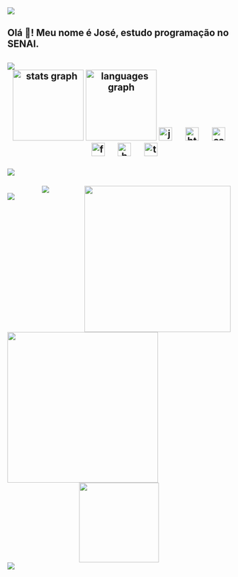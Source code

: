 <link rel="stylesheet" type="text/css" href="style.css">



<img src="https://user-images.githubusercontent.com/73097560/115834477-dbab4500-a447-11eb-908a-139a6edaec5c.gif">
<h2 align="left">Olá 👋! Meu nome é José, estudo programação no SENAI.<h2>
<img src="https://user-images.githubusercontent.com/73097560/115834477-dbab4500-a447-11eb-908a-139a6edaec5c.gif">


<div align="center" class="primeiraSessao">
  <img class="coisastatus" src="https://github-readme-stats.vercel.app/api?username=naasdd&hide_title=false&hide_rank=false&show_icons=true&include_all_commits=true&count_private=true&disable_animations=false&theme=dark&locale=en&hide_border=true" height="160" alt="stats graph"  />
  <img class="coisastatus" src="https://github-readme-stats.vercel.app/api/top-langs?username=naasdd&locale=en&hide_title=false&layout=compact&card_width=320&langs_count=5&&theme=dark&hide_border=true" height="160" alt="languages graph"  />
  <img class="iconJS" src="https://img.shields.io/badge/JavaScript-F7DF1E?logo=javascript&logoColor=black&style=for-the-badge" height="30" alt="javascript logo"  />
  <img width="20" />
  <img class="iconHTML" src="https://img.shields.io/badge/HTML5-E34F26?logo=html5&logoColor=white&style=for-the-badge" height="30" alt="html5 logo"  />
  <img width="20" />
  <img class="iconCSS" src="https://img.shields.io/badge/CSS3-1572B6?logo=css3&logoColor=white&style=for-the-badge" height="30" alt="css3 logo"  />
  <img width="20" />
  <img class="iconFIGMA" src="https://img.shields.io/badge/Figma-F24E1E?logo=figma&logoColor=white&style=for-the-badge" height="30" alt="figma logo"  />
  <img width="20" />
  <img class="iconBOOTSTRAP" src="https://img.shields.io/badge/Bootstrap-7952B3?logo=bootstrap&logoColor=white&style=for-the-badge" height="30" alt="bootstrap logo"  />
  <img width="20" />
  <img class="iconTRELLO" src="https://img.shields.io/badge/Trello-0052CC?logo=trello&logoColor=white&style=for-the-badge" height="30" alt="trello logo"  />
</div>

###
<img src="https://user-images.githubusercontent.com/73097560/115834477-dbab4500-a447-11eb-908a-139a6edaec5c.gif">

###

<img align="right" height="330" src="https://tenor.com/view/funny-meme-monke-bonzi-gif-25891209"  />


<img align="left" height="340" class="spotify" src="https://spotify-recently-played-readme.vercel.app/api?user=22hwmeaxnuepcj4upfwx6rvci&unique={true|1|on|yes}"  />

<div align="center" class="pengui">
  <img align="center" src="https://media.tenor.com/0U4XKeAaSxsAAAAi/clapping-gif-club-penguin.gif">
</div>
<img src="https://user-images.githubusercontent.com/73097560/115834477-dbab4500-a447-11eb-908a-139a6edaec5c.gif">



<div  align="center" class="divSTATUSFINAL">
<img class="statusFINAL" src="http://github-profile-summary-cards.vercel.app/api/cards/profile-details?username=naasdd&theme=dark" height="180em" /> </div>





<img src="https://user-images.githubusercontent.com/73097560/115834477-dbab4500-a447-11eb-908a-139a6edaec5c.gif">


<div align="center"> <a href="https://github.com/naasdd" target="_blank">
</div>





